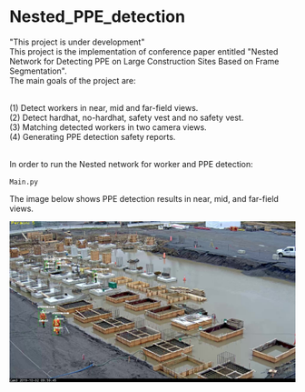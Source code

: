 # Nested_PPE_detection
"This project is under development"
<br /> This project is the implementation of conference paper entitled "Nested Network for Detecting PPE on Large Construction Sites Based on Frame Segmentation".\
The main goals of the project are:

<br />(1) Detect workers in near, mid and far-field views.
<br />(2) Detect hardhat, no-hardhat, safety vest and no safety vest.
<br />(3) Matching detected workers in two camera views.
<br />(4) Generating PPE detection safety reports.

<br /> In order to run the Nested network for worker and PPE detection:
```
Main.py
```
The image below shows PPE detection results in near, mid, and far-field views.

![alt text](https://github.com/mohammadakz/Nested_PPE_detection/blob/master/PPE_Results.jpg)
